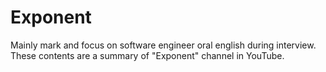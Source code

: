 # Exponent
Mainly mark and focus on software engineer oral english during interview.
These contents are a summary of "Exponent" channel in YouTube.
